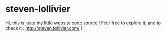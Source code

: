 # steven-lollivier

Hi, this is juste my little website code source ! Feel free to explore it, and to check it : http://steven.lollivier.com/ !
